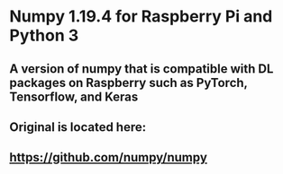 # Numpy 1.19.4 for Raspberry Pi and Python 3

## A version of numpy that is compatible with DL packages on Raspberry such as PyTorch, Tensorflow, and Keras

## Original is located here:
## https://github.com/numpy/numpy
